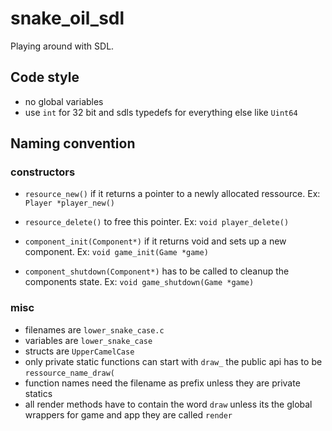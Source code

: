 # snake_oil_sdl

Playing around with SDL.

## Code style

- no global variables
- use ``int`` for 32 bit and sdls typedefs for everything else like ``Uint64``

## Naming convention

### constructors

- `resource_new()` if it returns a pointer to a newly allocated ressource. Ex: ``Player *player_new()``
- `resource_delete()` to free this pointer. Ex: ``void player_delete()``

- `component_init(Component*)` if it returns void and sets up a new component. Ex: ``void game_init(Game *game)``
- `component_shutdown(Component*)` has to be called to cleanup the components state. Ex: ``void game_shutdown(Game *game)``

### misc

- filenames are ``lower_snake_case.c``
- variables are ``lower_snake_case``
- structs are ``UpperCamelCase``
- only private static functions can start with ``draw_`` the public api has to be ``ressource_name_draw(``
- function names need the filename as prefix unless they are private statics
- all render methods have to contain the word ``draw`` unless its the global wrappers for game and app they are called ``render``

